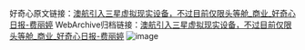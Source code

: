 好奇心原文链接：[澳航引入三星虚拟现实设备，不过目前仅限头等舱_商业_好奇心日报-费丽婷](https://www.qdaily.com/articles/5903.html)
WebArchive归档链接：[澳航引入三星虚拟现实设备，不过目前仅限头等舱_商业_好奇心日报-费丽婷](http://web.archive.org/web/20190623165622/https://www.qdaily.com/articles/5903.html)
![image](http://ww3.sinaimg.cn/large/007d5XDply1g3w99trxrtj30u02pm1kx)